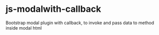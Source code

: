 # js-modalwith-callback
Bootstrap modal plugin with callback, to invoke and pass data to method inside modal html
